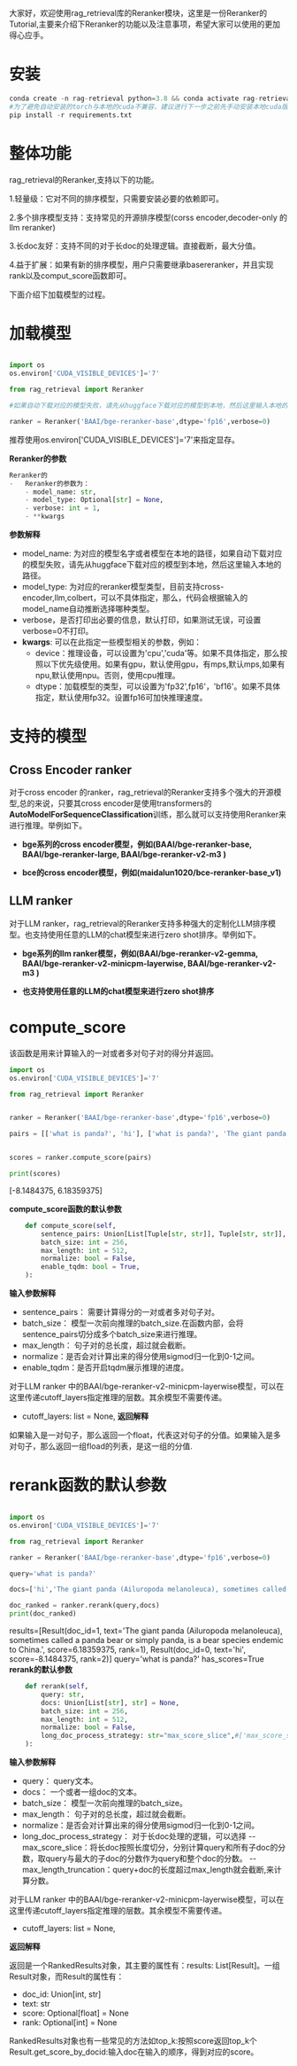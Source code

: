 
大家好，欢迎使用rag_retrieval库的Reranker模块，这里是一份Reranker的Tutorial,主要来介绍下Reranker的功能以及注意事项，希望大家可以使用的更加得心应手。


# 安装

```python
conda create -n rag-retrieval python=3.8 && conda activate rag-retrieval
#为了避免自动安装的torch与本地的cuda不兼容，建议进行下一步之前先手动安装本地cuda版本兼容的torch。
pip install -r requirements.txt 
```

# 整体功能
rag_retrieval的Reranker,支持以下的功能。

1.轻量级：它对不同的排序模型，只需要安装必要的依赖即可。

2.多个排序模型支持：支持常见的开源排序模型(corss encoder,decoder-only 的llm reranker)

3.长doc友好：支持不同的对于长doc的处理逻辑。直接截断，最大分值。

4.益于扩展：如果有新的排序模型，用户只需要继承basereranker，并且实现rank以及comput_score函数即可。

下面介绍下加载模型的过程。


# 加载模型

```python

import os
os.environ['CUDA_VISIBLE_DEVICES']='7'

from rag_retrieval import Reranker

#如果自动下载对应的模型失败，请先从huggface下载对应的模型到本地，然后这里输入本地的路径。

ranker = Reranker('BAAI/bge-reranker-base',dtype='fp16',verbose=0)
```

推荐使用os.environ['CUDA_VISIBLE_DEVICES']='7'来指定显存。

**Reranker的参数**

```python
Reranker的
-   Reranker的参数为：
    - model_name: str,
    - model_type: Optional[str] = None,
    - verbose: int = 1,
    - **kwargs
```

**参数解释**


- model_name: 为对应的模型名字或者模型在本地的路径，如果自动下载对应的模型失败，请先从huggface下载对应的模型到本地，然后这里输入本地的路径。
- model_type: 为对应的reranker模型类型，目前支持cross-encoder,llm,colbert，可以不具体指定，那么，代码会根据输入的model_name自动推断选择哪种类型。
- verbose，是否打印出必要的信息，默认打印，如果测试无误，可设置verbose=0不打印。
- **kwargs**: 可以在此指定一些模型相关的参数，例如：
    - device：推理设备，可以设置为'cpu','cuda'等。如果不具体指定，那么按照以下优先级使用。如果有gpu，默认使用gpu，有mps,默认mps,如果有npu,默认使用npu。否则，使用cpu推理。
    - dtype：加载模型的类型，可以设置为'fp32',fp16'，'bf16'。如果不具体指定，默认使用fp32。设置fp16可加快推理速度。


# 支持的模型

## Cross Encoder ranker

对于cross encoder 的ranker，rag_retrieval的Reranker支持多个强大的开源模型,总的来说，只要其cross encoder是使用transformers的**AutoModelForSequenceClassification**训练，那么就可以支持使用Reranker来进行推理。举例如下。

- **bge系列的cross encoder模型，例如(BAAI/bge-reranker-base, BAAI/bge-reranker-large, BAAI/bge-reranker-v2-m3 )**

- **bce的cross encoder模型，例如(maidalun1020/bce-reranker-base_v1)**


## LLM ranker 

对于LLM ranker，rag_retrieval的Reranker支持多种强大的定制化LLM排序模型。也支持使用任意的LLM的chat模型来进行zero shot排序。举例如下。

- **bge系列的llm ranker模型，例如(BAAI/bge-reranker-v2-gemma, BAAI/bge-reranker-v2-minicpm-layerwise, BAAI/bge-reranker-v2-m3 )**

- **也支持使用任意的LLM的chat模型来进行zero shot排序**


# compute_score
该函数是用来计算输入的一对或者多对句子对的得分并返回。


```python
import os
os.environ['CUDA_VISIBLE_DEVICES']='7'

from rag_retrieval import Reranker


ranker = Reranker('BAAI/bge-reranker-base',dtype='fp16',verbose=0)

pairs = [['what is panda?', 'hi'], ['what is panda?', 'The giant panda (Ailuropoda melanoleuca), sometimes called a panda bear or simply panda, is a bear species endemic to China.']]


scores = ranker.compute_score(pairs)

print(scores)
```

[-8.1484375, 6.18359375]

**compute_score函数的默认参数**
```python
    def compute_score(self, 
        sentence_pairs: Union[List[Tuple[str, str]], Tuple[str, str]],
        batch_size: int = 256,
        max_length: int = 512,
        normalize: bool = False,
        enable_tqdm: bool = True,
    ):
```

**输入参数解释**
- sentence_pairs： 需要计算得分的一对或者多对句子对。
- batch_size： 模型一次前向推理的batch_size.在函数内部，会将sentence_pairs切分成多个batch_size来进行推理。
- max_length： 句子对的总长度，超过就会截断。
- normalize：是否会对计算出来的得分使用sigmod归一化到0-1之间。
- enable_tqdm：是否开启tqdm展示推理的进度。

对于LLM ranker 中的BAAI/bge-reranker-v2-minicpm-layerwise模型，可以在这里传递cutoff_layers指定推理的层数。其余模型不需要传递。
- cutoff_layers: list = None,
**返回解释**

如果输入是一对句子，那么返回一个float，代表这对句子的分值。如果输入是多对句子，那么返回一组fload的列表，是这一组的分值.



# rerank函数的默认参数

```python

import os
os.environ['CUDA_VISIBLE_DEVICES']='7'

from rag_retrieval import Reranker

ranker = Reranker('BAAI/bge-reranker-base',dtype='fp16',verbose=0)

query='what is panda?'

docs=['hi','The giant panda (Ailuropoda melanoleuca), sometimes called a panda bear or simply panda, is a bear species endemic to China.']

doc_ranked = ranker.rerank(query,docs)
print(doc_ranked)

```
results=[Result(doc_id=1, text='The giant panda (Ailuropoda melanoleuca), sometimes called a panda bear or simply panda, is a bear species endemic to China.', score=6.18359375, rank=1), Result(doc_id=0, text='hi', score=-8.1484375, rank=2)] query='what is panda?' has_scores=True
**rerank的默认参数**


```python
    def rerank(self, 
        query: str, 
        docs: Union[List[str], str] = None,
        batch_size: int = 256,
        max_length: int = 512,
        normalize: bool = False,
        long_doc_process_strategy: str="max_score_slice",#['max_score_slice','max_length_truncation']
    ):  
```

**输入参数解释**
- query： query文本。
- docs： 一个或者一组doc的文本。
- batch_size： 模型一次前向推理的batch_size。
- max_length： 句子对的总长度，超过就会截断。
- normalize：是否会对计算出来的得分使用sigmod归一化到0-1之间。
- long_doc_process_strategy： 对于长doc处理的逻辑，可以选择
    -- max_score_slice：将长doc按照长度切分，分别计算query和所有子doc的分数，取query与最大的子doc的分数作为query和整个doc的分数。
    -- max_length_truncation：query+doc的长度超过max_length就会截断,来计算分数。

对于LLM ranker 中的BAAI/bge-reranker-v2-minicpm-layerwise模型，可以在这里传递cutoff_layers指定推理的层数。其余模型不需要传递。
- cutoff_layers: list = None,

**返回解释**

返回是一个RankedResults对象，其主要的属性有：results: List[Result]。一组Result对象，而Result的属性有：
- doc_id: Union[int, str]
- text: str
- score: Optional[float] = None
- rank: Optional[int] = None

RankedResults对象也有一些常见的方法如top_k:按照score返回top_k个Result.get_score_by_docid:输入doc在输入的顺序，得到对应的score。

